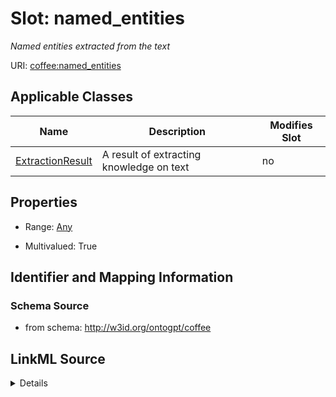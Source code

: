 # Slot: named_entities


_Named entities extracted from the text_



URI: [coffee:named_entities](http://w3id.org/ontogpt/coffee/named_entities)



<!-- no inheritance hierarchy -->




## Applicable Classes

| Name | Description | Modifies Slot |
| --- | --- | --- |
[ExtractionResult](ExtractionResult.md) | A result of extracting knowledge on text |  no  |







## Properties

* Range: [Any](Any.md)

* Multivalued: True





## Identifier and Mapping Information







### Schema Source


* from schema: http://w3id.org/ontogpt/coffee




## LinkML Source

<details>
```yaml
name: named_entities
description: Named entities extracted from the text
from_schema: http://w3id.org/ontogpt/coffee
rank: 1000
multivalued: true
alias: named_entities
owner: ExtractionResult
domain_of:
- ExtractionResult
range: Any
inlined: true
inlined_as_list: true

```
</details>